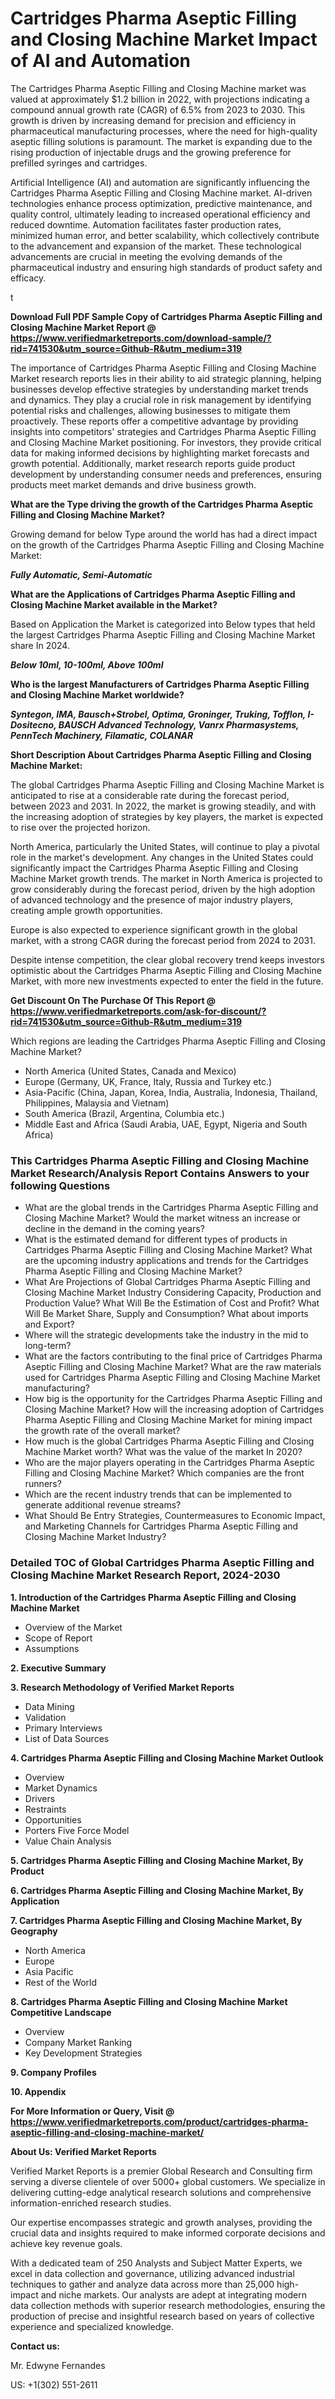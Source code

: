<meta name="title" content="Global Cartridges Pharma Aseptic Filling and Closing Machine Market Impact of AI and Automation"><meta name="description" content="The Cartridges Pharma Aseptic Filling and Closing Machine market was valued at approximately $1.2 billion in 2022, with projections indicating a compound annual growth"><meta name="title" content="Cartridges Pharma Aseptic Filling and Closing Machine Market Size, Share, Scope, Trends, Growth, Opportunities, Analysis, Forecast"><h1>Cartridges Pharma Aseptic Filling and Closing Machine Market Impact of AI and Automation</h1><p>The Cartridges Pharma Aseptic Filling and Closing Machine market was valued at approximately $1.2 billion in 2022, with projections indicating a compound annual growth rate (CAGR) of 6.5% from 2023 to 2030. This growth is driven by increasing demand for precision and efficiency in pharmaceutical manufacturing processes, where the need for high-quality aseptic filling solutions is paramount. The market is expanding due to the rising production of injectable drugs and the growing preference for prefilled syringes and cartridges.</p><p>Artificial Intelligence (AI) and automation are significantly influencing the Cartridges Pharma Aseptic Filling and Closing Machine market. AI-driven technologies enhance process optimization, predictive maintenance, and quality control, ultimately leading to increased operational efficiency and reduced downtime. Automation facilitates faster production rates, minimized human error, and better scalability, which collectively contribute to the advancement and expansion of the market. These technological advancements are crucial in meeting the evolving demands of the pharmaceutical industry and ensuring high standards of product safety and efficacy.</p>t</p><p id="" class=""><strong>Download Full PDF Sample Copy of Cartridges Pharma Aseptic Filling and Closing Machine Market Report @ <a href="https://www.verifiedmarketreports.com/download-sample/?rid=741530&utm_source=Github-R&utm_medium=319" target="_blank">https://www.verifiedmarketreports.com/download-sample/?rid=741530&utm_source=Github-R&utm_medium=319</a></strong></p><p>The importance of&nbsp;Cartridges Pharma Aseptic Filling and Closing Machine Market research reports lies in their ability to aid strategic planning, helping businesses develop effective strategies by understanding market trends and dynamics. They play a crucial role in risk management by identifying potential risks and challenges, allowing businesses to mitigate them proactively. These reports offer a competitive advantage by providing insights into competitors' strategies and Cartridges Pharma Aseptic Filling and Closing Machine Market positioning. For investors, they provide critical data for making informed decisions by highlighting market forecasts and growth potential. Additionally, market research reports guide product development by understanding consumer needs and preferences, ensuring products meet market demands and drive business growth.</p><p><strong>What are the&nbsp;Type driving the growth of the Cartridges Pharma Aseptic Filling and Closing Machine Market?</strong></p><p id="" class="">Growing demand for below Type around the world has had a direct impact on the growth of the Cartridges Pharma Aseptic Filling and Closing Machine Market:</p><em><strong>Fully Automatic, Semi-Automatic</strong></em></p><strong>What are the&nbsp;Applications&nbsp;of Cartridges Pharma Aseptic Filling and Closing Machine Market available in the Market?</strong></p><p id="" class="">Based on Application the Market is categorized into Below types that held the largest Cartridges Pharma Aseptic Filling and Closing Machine Market share In 2024.</p><em><strong>Below 10ml, 10-100ml, Above 100ml</strong></em></p><strong>Who is the largest Manufacturers of Cartridges Pharma Aseptic Filling and Closing Machine Market worldwide?</strong></p><p><em><strong>Syntegon, IMA, Bausch+Strobel, Optima, Groninger, Truking, Tofflon, I-Dositecno, BAUSCH Advanced Technology, Vanrx Pharmasystems, PennTech Machinery, Filamatic, COLANAR</strong></em></p><p id="" class=""><strong>Short Description About Cartridges Pharma Aseptic Filling and Closing Machine Market:</strong></p><p>The global Cartridges Pharma Aseptic Filling and Closing Machine Market is anticipated to rise at a considerable rate during the forecast period, between 2023 and 2031. In 2022, the market is growing steadily, and with the increasing adoption of strategies by key players, the market is expected to rise over the projected horizon.</p><p>North America, particularly the United States, will continue to play a pivotal role in the market's development. Any changes in the United States could significantly impact the Cartridges Pharma Aseptic Filling and Closing Machine Market growth trends. The market in North America is projected to grow considerably during the forecast period, driven by the high adoption of advanced technology and the presence of major industry players, creating ample growth opportunities.</p><p>Europe is also expected to experience significant growth in the global market, with a strong CAGR during the forecast period from 2024 to 2031.</p><p>Despite intense competition, the clear global recovery trend keeps investors optimistic about the Cartridges Pharma Aseptic Filling and Closing Machine Market, with more new investments expected to enter the field in the future.</p><p id="" class=""><strong>Get Discount On The Purchase Of This Report @ <a href="https://www.verifiedmarketreports.com/ask-for-discount/?rid=741530&utm_source=Github-R&utm_medium=319" target="_blank">https://www.verifiedmarketreports.com/ask-for-discount/?rid=741530&utm_source=Github-R&utm_medium=319</a></strong></p>Which regions are leading the Cartridges Pharma Aseptic Filling and Closing Machine Market?</p><ul><li>North America (United States, Canada and Mexico)</li><li>Europe (Germany, UK, France, Italy, Russia and Turkey etc.)</li><li>Asia-Pacific (China, Japan, Korea, India, Australia, Indonesia, Thailand, Philippines, Malaysia and Vietnam)</li><li>South America (Brazil, Argentina, Columbia etc.)</li><li>Middle East and Africa (Saudi Arabia, UAE, Egypt, Nigeria and South Africa)</li></ul><h3 id="" class="">This Cartridges Pharma Aseptic Filling and Closing Machine Market Research/Analysis Report Contains Answers to your following Questions</h3><ul><li>What are the global trends in the Cartridges Pharma Aseptic Filling and Closing Machine Market? Would the market witness an increase or decline in the demand in the coming years?</li><li>What is the estimated demand for different types of products in Cartridges Pharma Aseptic Filling and Closing Machine Market? What are the upcoming industry applications and trends for the Cartridges Pharma Aseptic Filling and Closing Machine Market?</li><li>What Are Projections of Global Cartridges Pharma Aseptic Filling and Closing Machine Market Industry Considering Capacity, Production and Production Value? What Will Be the Estimation of Cost and Profit? What Will Be Market Share, Supply and Consumption? What about imports and Export?</li><li>Where will the strategic developments take the industry in the mid to long-term?</li><li>What are the factors contributing to the final price of Cartridges Pharma Aseptic Filling and Closing Machine Market? What are the raw materials used for Cartridges Pharma Aseptic Filling and Closing Machine Market manufacturing?</li><li>How big is the opportunity for the Cartridges Pharma Aseptic Filling and Closing Machine Market? How will the increasing adoption of Cartridges Pharma Aseptic Filling and Closing Machine Market for mining impact the growth rate of the overall market?</li><li>How much is the global Cartridges Pharma Aseptic Filling and Closing Machine Market worth? What was the value of the market In 2020?</li><li>Who are the major players operating in the Cartridges Pharma Aseptic Filling and Closing Machine Market? Which companies are the front runners?</li><li>Which are the recent industry trends that can be implemented to generate additional revenue streams?</li><li>What Should Be Entry Strategies, Countermeasures to Economic Impact, and Marketing Channels for Cartridges Pharma Aseptic Filling and Closing Machine Market Industry?</li></ul><h3 id="" class="">Detailed TOC of Global Cartridges Pharma Aseptic Filling and Closing Machine Market Research Report, 2024-2030</h3><p id="" class=""><strong>1. Introduction of the Cartridges Pharma Aseptic Filling and Closing Machine Market</strong></p><ul><li>Overview of the Market</li><li>Scope of Report</li><li>Assumptions</li></ul><p id="" class=""><strong>2. Executive Summary</strong></p><p id="" class=""><strong>3. Research Methodology of Verified Market Reports</strong></p><ul><li>Data Mining</li><li>Validation</li><li>Primary Interviews</li><li>List of Data Sources</li></ul><p id="" class=""><strong>4. Cartridges Pharma Aseptic Filling and Closing Machine Market Outlook</strong></p><ul><li>Overview</li><li>Market Dynamics</li><li>Drivers</li><li>Restraints</li><li>Opportunities</li><li>Porters Five Force Model</li><li>Value Chain Analysis</li></ul><p id="" class=""><strong>5. Cartridges Pharma Aseptic Filling and Closing Machine Market, By Product</strong></p><p id="" class=""><strong>6. Cartridges Pharma Aseptic Filling and Closing Machine Market, By Application</strong></p><p id="" class=""><strong>7. Cartridges Pharma Aseptic Filling and Closing Machine Market, By Geography</strong></p><ul><li>North America</li><li>Europe</li><li>Asia Pacific</li><li>Rest of the World</li></ul><p id="" class=""><strong>8. Cartridges Pharma Aseptic Filling and Closing Machine Market Competitive Landscape</strong></p><ul><li>Overview</li><li>Company Market Ranking</li><li>Key Development Strategies</li></ul><p id="" class=""><strong>9. Company Profiles</strong></p><p id="" class=""><strong>10. Appendix</strong></p><p id="" class=""><strong>For More Information or Query, Visit @ <a href="https://www.verifiedmarketreports.com/product/cartridges-pharma-aseptic-filling-and-closing-machine-market/" target="_blank">https://www.verifiedmarketreports.com/product/cartridges-pharma-aseptic-filling-and-closing-machine-market/</a></strong></p><p id="" class=""><strong>About Us: Verified Market Reports</strong></p><p id="" class="">Verified Market Reports is a premier Global Research and Consulting firm serving a diverse clientele of over 5000+ global customers. We specialize in delivering cutting-edge analytical research solutions and comprehensive information-enriched research studies.</p><p id="" class="">Our expertise encompasses strategic and growth analyses, providing the crucial data and insights required to make informed corporate decisions and achieve key revenue goals.</p><p id="" class="">With a dedicated team of 250 Analysts and Subject Matter Experts, we excel in data collection and governance, utilizing advanced industrial techniques to gather and analyze data across more than 25,000 high-impact and niche markets. Our analysts are adept at integrating modern data collection methods with superior research methodologies, ensuring the production of precise and insightful research based on years of collective experience and specialized knowledge.</p><p id="" class=""><strong>Contact us:</strong></p><p id="" class="">Mr. Edwyne Fernandes</p><p id="" class="">US: +1(302) 551-2611</p>